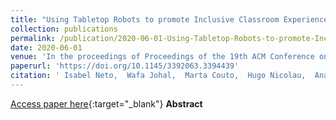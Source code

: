```yaml
---
title: "Using Tabletop Robots to promote Inclusive Classroom Experiences"
collection: publications
permalink: /publication/2020-06-01-Using-Tabletop-Robots-to-promote-Inclusive-Classroom-Experiences
date: 2020-06-01
venue: 'In the proceedings of Proceedings of the 19th ACM Conference on Interaction Design and Children'
paperurl: 'https://doi.org/10.1145/3392063.3394439'
citation: ' Isabel Neto,  Wafa Johal,  Marta Couto,  Hugo Nicolau,  Ana Paiva,  Arzu Guneysu, &quot;Using Tabletop Robots to promote Inclusive Classroom Experiences.&quot; In the proceedings of Proceedings of the 19th ACM Conference on Interaction Design and Children, 2020.'
---
```

[Access paper here](https://doi.org/10.1145/3392063.3394439){:target="_blank"}
**Abstract** 

